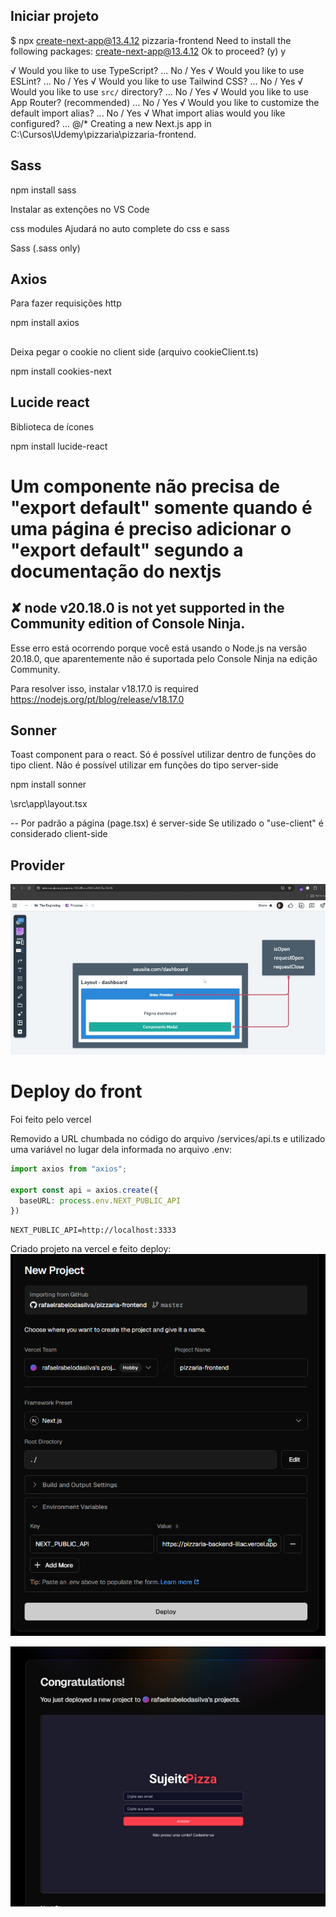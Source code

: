 ## Iniciar projeto

$ npx create-next-app@13.4.12 pizzaria-frontend
Need to install the following packages:
create-next-app@13.4.12
Ok to proceed? (y) y

√ Would you like to use TypeScript? ... No / Yes
√ Would you like to use ESLint? ... No / Yes
√ Would you like to use Tailwind CSS? ... No / Yes
√ Would you like to use `src/` directory? ... No / Yes
√ Would you like to use App Router? (recommended) ... No / Yes
√ Would you like to customize the default import alias? ... No / Yes
√ What import alias would you like configured? ... @/*
Creating a new Next.js app in C:\Cursos\Udemy\pizzaria\pizzaria-frontend.

## Sass

npm install sass

Instalar as extenções no VS Code

css modules
Ajudará no auto complete do css e sass

Sass (.sass only)

## Axios

Para fazer requisições http

npm install axios

##

Deixa pegar o cookie no client side (arquivo cookieClient.ts)

npm install cookies-next

## Lucide react
Biblioteca de ícones 

npm install lucide-react

# Um componente não precisa de "export default" somente quando é uma página é preciso adicionar o "export default" segundo a documentação do nextjs

## ✘ node v20.18.0 is not yet supported in the Community edition of Console Ninja.

Esse erro está ocorrendo porque você está usando o Node.js na versão 20.18.0, que aparentemente não é suportada pelo Console Ninja na edição Community.

Para resolver isso, instalar v18.17.0 is required
https://nodejs.org/pt/blog/release/v18.17.0

## Sonner

Toast component para o react. Só é possível utilizar dentro de funções do tipo client. Não é possível utilizar em funções do tipo server-side

npm install sonner

\src\app\layout.tsx


--
Por padrão a página (page.tsx) é server-side
Se utilizado o "use-client" é considerado client-side


## Provider

![alt text](exemplo-provider.png)


# Deploy do front

Foi feito pelo vercel

Removido a URL chumbada no código do arquivo /services/api.ts e utilizado uma variável no lugar dela informada no arquivo .env:

```api.ts
import axios from "axios";

export const api = axios.create({
  baseURL: process.env.NEXT_PUBLIC_API
})
```

```.env
NEXT_PUBLIC_API=http://localhost:3333
```

Criado projeto na vercel e feito deploy:
![alt text](image.png)

![alt text](image-1.png)